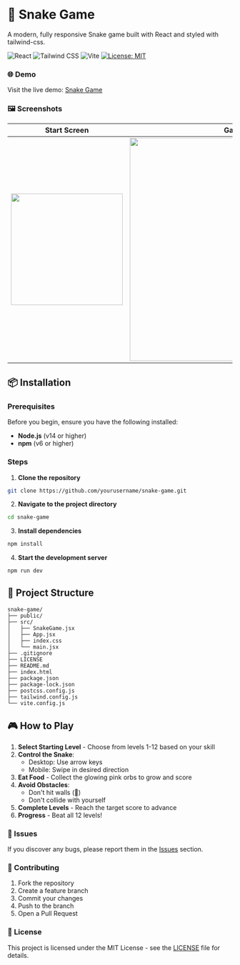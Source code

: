 # 🐍 Snake Game

A modern, fully responsive Snake game built with React and styled with tailwind-css.

![React](https://img.shields.io/badge/React-%2361DAFB.svg?logo=react&logoColor=black)
![Tailwind CSS](https://img.shields.io/badge/Tailwind%20CSS-%2338bdf8.svg?logo=tailwindcss&logoColor=white)
![Vite](https://img.shields.io/badge/Vite-%23646CFF.svg?logo=vite&logoColor=white)
[![License: MIT](https://img.shields.io/badge/License-MIT-38bdf8.svg?style=flat&logo=opensourceinitiative&logoColor=white)](https://opensource.org/licenses/MIT)

### 🌐 Demo

Visit the live demo: [Snake Game](http://react-snakegame.netlify.app/) 

### 🖼️ Screenshots
| Start Screen | Gameplay |
|:---:|:---:|
| <img width="250" src="https://github.com/user-attachments/assets/a1a6c807-fa7e-470f-bfa0-fc69f2c53f73" /> | <img width="500" src="https://github.com/user-attachments/assets/f914cae5-9f8b-4568-9293-ff3357dec637" /> |

## 📦 Installation

### Prerequisites

Before you begin, ensure you have the following installed:
- **Node.js** (v14 or higher)
- **npm** (v6 or higher)

### Steps

1. **Clone the repository**
```bash
git clone https://github.com/yourusername/snake-game.git
```

2. **Navigate to the project directory**
```bash
cd snake-game
```

3. **Install dependencies**
```bash
npm install
```

4. **Start the development server**
```bash
npm run dev
```

## 📁 Project Structure

```
snake-game/
├── public/
├── src/
│   ├── SnakeGame.jsx    
│   ├── App.jsx                              
│   ├── index.css              
│   └── main.jsx                
├── .gitignore
├── LICENSE
├── README.md
├── index.html
├── package.json
├── package-lock.json
├── postcss.config.js
├── tailwind.config.js
└── vite.config.js
```

## 🎮 How to Play

1. **Select Starting Level** - Choose from levels 1-12 based on your skill
2. **Control the Snake**:
   - Desktop: Use arrow keys
   - Mobile: Swipe in desired direction
3. **Eat Food** - Collect the glowing pink orbs to grow and score
4. **Avoid Obstacles**:
   - Don't hit walls (🧱)
   - Don't collide with yourself
5. **Complete Levels** - Reach the target score to advance
6. **Progress** - Beat all 12 levels!

### 🐛 Issues
If you discover any bugs, please report them in the [Issues](https://github.com/yusraSyed05/snake-game/issues) section.

### 🤝 Contributing

1. Fork the repository
2. Create a feature branch 
3. Commit your changes 
4. Push to the branch
5. Open a Pull Request

### 📄 License

This project is licensed under the MIT License - see the [LICENSE](LICENSE) file for details.
